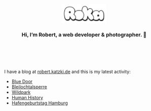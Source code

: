 <div align="center">
  <br>
  <br>
  <br>
  <br>
  <a href="https://robert.katzki.de/">
    <img width="140" src="https://github.com/ro-ka/ro-ka/blob/master/logo.svg" alt="Roka">
  </a>
  <br>
  <h3>Hi, I’m Robert, a web developer & photographer. 👋</h3>
 
  <br>
  <br>
  <br>
  <br>
</div>

I have a blog at [robert.katzki.de](https://robert.katzki.de/) and this is my latest activity:
<!-- BLOG-POST-LIST:START -->
- [Blue Door](https://robert.katzki.de/photos/2025/blue-door)
- [Bleilochtalsperre](https://robert.katzki.de/photos/2025/bleilochtalsperre)
- [Wildpark](https://robert.katzki.de/photos/2025/wildpark)
- [Human History](https://robert.katzki.de/photos/2025/human-history)
- [Hafengeburtstag Hamburg](https://robert.katzki.de/photos/2025/hafengeburtstag-hamburg)
<!-- BLOG-POST-LIST:END -->
